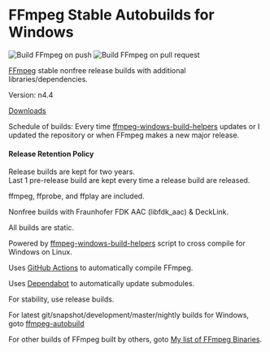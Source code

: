# FFmpeg Stable Autobuilds for Windows

![Build FFmpeg on push](https://github.com/AnimMouse/ffmpeg-stable-autobuild/workflows/Build%20FFmpeg%20on%20push/badge.svg)
![Build FFmpeg on pull request](https://github.com/AnimMouse/ffmpeg-stable-autobuild/workflows/Build%20FFmpeg%20on%20pull%20request/badge.svg)

[FFmpeg](https://ffmpeg.org/) stable nonfree release builds with additional libraries/dependencies.

Version: n4.4

[Downloads](https://github.com/AnimMouse/ffmpeg-stable-autobuild/releases)

Schedule of builds: Every time [ffmpeg-windows-build-helpers](https://github.com/rdp/ffmpeg-windows-build-helpers) updates or I updated the repository or when FFmpeg makes a new major release.

#### Release Retention Policy
Release builds are kept for two years.\
Last 1 pre-release build are kept every time a release build are released.

ffmpeg, ffprobe, and ffplay are included.

Nonfree builds with Fraunhofer FDK AAC (libfdk_aac) & DeckLink.

All builds are static.

Powered by [ffmpeg-windows-build-helpers](https://github.com/rdp/ffmpeg-windows-build-helpers) script to cross compile for Windows on Linux.

Uses [GitHub Actions](https://github.com/features/actions) to automatically compile FFmpeg.

Uses [Dependabot](https://dependabot.com/) to automatically update submodules.

For stability, use release builds.

For latest git/snapshot/development/master/nightly builds for Windows, goto [ffmpeg-autobuild](https://github.com/AnimMouse/ffmpeg-autobuild)

For other builds of FFmpeg built by others, goto [My list of FFmpeg Binaries](https://www.animmouse.com/p/ffmpeg-binaries/).